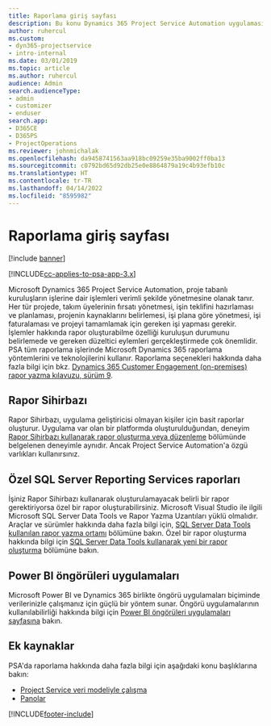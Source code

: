 ```yaml
---
title: Raporlama giriş sayfası
description: Bu konu Dynamics 365 Project Service Automation uygulamasında raporlama hakkında bilgi sağlar.
author: ruhercul
ms.custom:
- dyn365-projectservice
- intro-internal
ms.date: 03/01/2019
ms.topic: article
ms.author: ruhercul
audience: Admin
search.audienceType:
- admin
- customizer
- enduser
search.app:
- D365CE
- D365PS
- ProjectOperations
ms.reviewer: johnmichalak
ms.openlocfilehash: da9458741563aa918bc09259e35ba9002ff0ba13
ms.sourcegitcommit: c0792bd65d92db25e0e8864879a19c4b93efb10c
ms.translationtype: HT
ms.contentlocale: tr-TR
ms.lasthandoff: 04/14/2022
ms.locfileid: "8595982"
---
```

# <a name="reporting-home-page"></a>Raporlama giriş sayfası

[!include [banner](../includes/psa-now-project-operations.md)]

[!INCLUDE[cc-applies-to-psa-app-3.x](../includes/cc-applies-to-psa-app-3x.md)]

Microsoft Dynamics 365 Project Service Automation, proje tabanlı kuruluşların işlerine dair işlemleri verimli şekilde yönetmesine olanak tanır. Her tür projede, takım üyelerinin fırsatı yönetmesi, işin teklifini hazırlaması ve planlaması, projenin kaynaklarını belirlemesi, işi plana göre yönetmesi, işi faturalaması ve projeyi tamamlamak için gereken işi yapması gerekir. İşlemler hakkında rapor oluşturabilme özelliği kuruluşun durumunu belirlemede ve gereken düzeltici eylemleri gerçekleştirmede çok önemlidir. PSA tüm raporlama işlerinde Microsoft Dynamics 365 raporlama yöntemlerini ve teknolojilerini kullanır. Raporlama seçenekleri hakkında daha fazla bilgi için bkz. [Dynamics 365 Customer Engagement (on-premises) rapor yazma kılavuzu, sürüm 9](/dynamics365/customerengagement/on-premises/analytics/reporting-analytics-with-dynamics-365).

## <a name="report-wizard"></a>Rapor Sihirbazı

Rapor Sihirbazı, uygulama geliştiricisi olmayan kişiler için basit raporlar oluşturur. Uygulama var olan bir platformda oluşturulduğundan, deneyim [Rapor Sihirbazı kullanarak rapor oluşturma veya düzenleme](/dynamics365/customerengagement/on-premises/basics/create-edit-copy-report-wizard) bölümünde belgelenen deneyimle aynıdır. Ancak Project Service Automation'a özgü varlıkları kullanırsınız.

## <a name="custom-sql-server-reporting-services-reports"></a>Özel SQL Server Reporting Services raporları

İşiniz Rapor Sihirbazı kullanarak oluşturulamayacak belirli bir rapor gerektiriyorsa özel bir rapor oluşturabilirsiniz. Microsoft Visual Studio ile ilgili Microsoft SQL Server Data Tools ve Rapor Yazma Uzantıları yüklü olmalıdır. Araçlar ve sürümler hakkında daha fazla bilgi için, [SQL Server Data Tools kullanılan rapor yazma ortamı](/dynamics365/customerengagement/on-premises/analytics/report-writing-environment-using-sql-server-data-tools) bölümüne bakın. Özel bir rapor oluşturma hakkında bilgi için [SQL Server Data Tools kullanarak yeni bir rapor oluşturma](/dynamics365/customerengagement/on-premises/analytics/create-a-new-report-using-sql-server-data-tools) bölümüne bakın.

## <a name="power-bi-insights-apps"></a>Power BI öngörüleri uygulamaları

Microsoft Power BI ve Dynamics 365 birlikte öngörü uygulamaları biçiminde verilerinizle çalışmanız için güçlü bir yöntem sunar. Öngörü uygulamalarının kullanılabilirliği hakkında bilgi için [Power BI öngörüleri uygulamaları sayfasına](https://powerbi.microsoft.com/power-bi-insights-apps/) bakın.


## <a name="additional-resources"></a>Ek kaynaklar
PSA'da raporlama hakkında daha fazla bilgi için aşağıdaki konu başlıklarına bakın:

- [Project Service veri modeliyle çalışma](reports-working-project-service-data-model.md)
- [Panolar](reports-dashboards.md)



[!INCLUDE[footer-include](../includes/footer-banner.md)]
